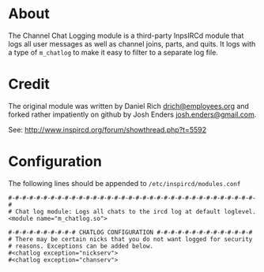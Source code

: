 About
=====

The Channel Chat Logging module is a third-party InpsIRCd module that logs all
user messages as well as channel joins, parts, and quits. It logs with a type
of `m_chatlog` to make it easy to filter to a separate log file.

Credit
======

The original module was written by Daniel Rich <drich@employees.org> and forked
rather impatiently on github by Josh Enders <josh.enders@gmail.com>.

See: http://www.inspircd.org/forum/showthread.php?t=5592

Configuration
=============

The following lines should be appended to `/etc/inspircd/modules.conf`

    #-#-#-#-#-#-#-#-#-#-#-#-#-#-#-#-#-#-#-#-#-#-#-#-#-#-#-#-#-#-#-#-#-#-#-#
    # Chat log module: Logs all chats to the ircd log at default loglevel.
    <module name="m_chatlog.so">
    
    #-#-#-#-#-#-#-#-#-# CHATLOG CONFIGURATION #-#-#-#-#-#-#-#-#-#-#-#-#-#
    # There may be certain nicks that you do not want logged for security
    # reasons. Exceptions can be added below.
    #<chatlog exception="nickserv">
    #<chatlog exception="chanserv">
